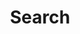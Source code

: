 ---
title: "Search"
layout: "search"
url: "/search"
description: "Search through posts and articles"
summary: "Search through all posts and articles on Cafe BaBoker"
placeholder: "Search through posts..."
---